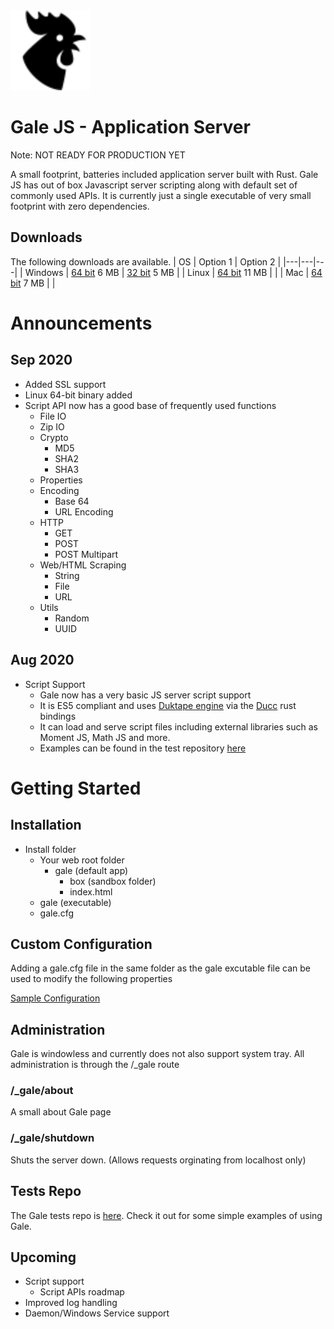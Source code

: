 <img src="./web/gale/rooster.png" href="http://icons8.com/" alt="Gale Application Server" width="128"/>

# Gale JS - Application Server
Note: NOT READY FOR PRODUCTION YET

A small footprint, batteries included application server built with Rust. Gale JS has out of box Javascript server scripting along with default set of commonly used APIs. It is currently just a single executable of very small footprint with zero dependencies.

## Downloads
The following downloads are available.
| OS  | Option 1   | Option 2   |
|---|---|---|
| Windows  | [64 bit](./dist/gale-win64.exe) 6 MB  | [32 bit](./dist/gale-win32.exe) 5 MB |
| Linux  | [64 bit](./dist/gale-linux64) 11 MB  |   |
| Mac  | [64 bit](./dist/gale-mac)  7 MB |   |

# Announcements
## Sep 2020
- Added SSL support
- Linux 64-bit binary added
- Script API now has a good base of frequently used functions
    - File IO
    - Zip IO
    - Crypto
        - MD5
        - SHA2
        - SHA3
    - Properties
    - Encoding
      - Base 64 
      - URL Encoding
    - HTTP
      - GET
      - POST 
      - POST Multipart
    - Web/HTML Scraping
      - String
      - File
      - URL
    - Utils
      - Random
      - UUID

## Aug 2020
- Script Support
  - Gale now has a very basic JS server script support
  - It is ES5 compliant and uses [Duktape engine](https://duktape.org/) via the [Ducc](https://github.com/SkylerLipthay/ducc) rust bindings
  - It can load and serve script files including external libraries such as Moment JS, Math JS and more.
  - Examples can be found in the test repository [here](https://github.com/elasmojs/gale-test)

# Getting Started
## Installation
- Install folder
  - Your web root folder
    - gale (default app)
      - box (sandbox folder)
      - index.html
  - gale (executable)
  - gale.cfg

## Custom Configuration
Adding a gale.cfg file in the same folder as the gale excutable file can be used to modify the following properties

[Sample Configuration](gale.cfg)

## Administration
Gale is windowless and currently does not also support system tray. All administration is through the /_gale route

### /_gale/about
A small about Gale page

### /_gale/shutdown
Shuts the server down. (Allows requests orginating from localhost only)

## Tests Repo
The Gale tests repo is [here](https://github.com/elasmojs/gale-test). Check it out for some simple examples of using Gale.

## Upcoming
- Script support
  - Script APIs roadmap
- Improved log handling
- Daemon/Windows Service support
